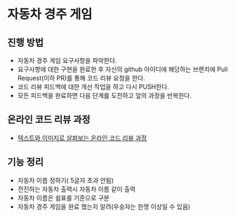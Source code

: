 # 자동차 경주 게임
## 진행 방법
* 자동차 경주 게임 요구사항을 파악한다.
* 요구사항에 대한 구현을 완료한 후 자신의 github 아이디에 해당하는 브랜치에 Pull Request(이하 PR)를 통해 코드 리뷰 요청을 한다.
* 코드 리뷰 피드백에 대한 개선 작업을 하고 다시 PUSH한다.
* 모든 피드백을 완료하면 다음 단계를 도전하고 앞의 과정을 반복한다.

## 온라인 코드 리뷰 과정
* [텍스트와 이미지로 살펴보는 온라인 코드 리뷰 과정](https://github.com/next-step/nextstep-docs/tree/master/codereview)

## 기능 정리
 * 자동차 이름 정하기( 5글자 초과 안됨) 
 * 전진하는 자동차 출력시 자동차 이름 같이 출력
 * 자동차 이름은 쉼표를 기준으로 구분
 * 자동차 경주 게임을 완료 했는지 알려(우승자는 한명 이상일 수 있음)
